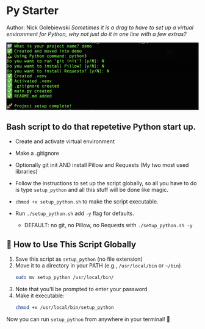 # Py Starter
Author: Nick Golebiewski
*Sometimes it is a drag to have to set up a virtual environment for Python, why not just do it in one line with a few extras?*

![terminal screenshot for script](screenshot.png)
## Bash script to do that repetetive Python start up. 
- Create and activate virtual environment
- Make a .gitignore
- Optionally git init AND install Pillow and Requests (My two most used libraries)
- Follow the instructions to set up the script globally, so all you have to do is type `setup_python` and all this stuff will be done like magic.

- `chmod +x setup_python.sh` to make the script executable.
- Run `./setup_python.sh` add `-y` flag for defaults.
  - DEFAULT: no git, no Pillow, no Requests with `./setup_python.sh -y`


## 📄 How to Use This Script Globally

1. Save this script as `setup_python` (no file extension)
2. Move it to a directory in your PATH (e.g., `/usr/local/bin` or `~/bin`)
   ```bash
   sudo mv setup_python /usr/local/bin/
   ```
3. Note that you'll be prompted to enter your password 
4. Make it executable:
   ```bash
   chmod +x /usr/local/bin/setup_python
   ```

Now you can run `setup_python` from anywhere in your terminal! 🚀


